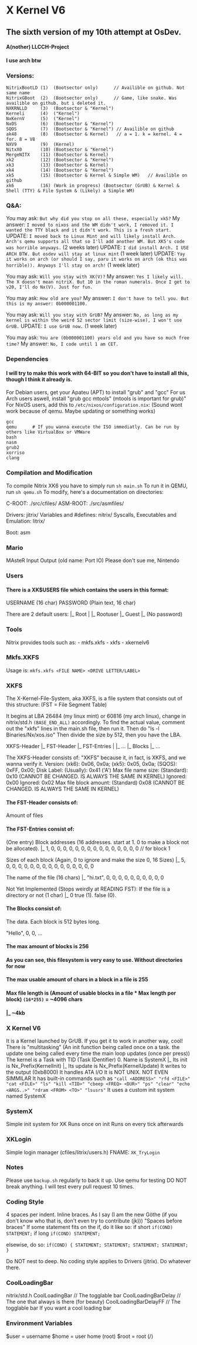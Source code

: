 # X Kernel V6
## The sixth version of my 10th attempt at OsDev.
#### A(nother) LLCCH-Project
#### I use arch btw
### Versions:
```
NitrixBootLD (1)  (Bootsector only)      // Availible on github. Not same name
NitrixGBoot  (2)  (Bootsector only)      // Game, like snake. Was availible on github, but i deleted it.
NXKRNLLD     (3)  (Bootsector & "Kernel")
Kerneli      (4)  ("Kernel")
NxKernV      (5)  ("Kernel")
NxOS         (6)  (Bootsector & "Kernel")
SQOS         (7)  (Bootsector & "Kernel") // Availible on github
ak48         (8)  (Bootsector & Kernel)   // a = 1. k = kernel. 4 = for. 8 = V8
NXV9         (9)  (Kernel)
NitxX0       (10) (Bootsector & "Kernel")
MergeNITX    (11) (Bootsector & Kernel)
xk2          (12) (Bootsector & "Kernel")
xk3          (13) (Bootsector & Kernel)
xk4          (14) (Bootsector & "Kernel")
xk5          (15) (Bootsector & Kernel & Simple WM)   // Availible on github
xk6          (16) (Work in progress) (Bootsector (GrUB) & Kernel & Shell (TTY) & File System & (Likely) a Simple WM)
```

### Q&A:
You may ask: `But why did you stop on all these, especially xk5?`
My answer: `I moved to nixos and the WM didn't work, I removed it. I wanted the TTY black and it didn't work. This is a fresh start.`
UPDATE: `I moved back to Linux Mint and will likely install Arch. Arch's qemu supports all that so I'll add another WM. But XK5's code was horrible anyways.` (2 weeks later)
UPDATE: `I did install Arch. I USE ARCH BTW. But osdev will stay at linux mint` (1 week later)
UPDATE: `Yay it works on arch (or should I say, paru it works on arch (ok this was horrible)). Anyways I'll stay on arch!` (1 week later)

You may ask: `Will you stay with XK(V)?`
My answer: `Yes I likely will. The X doesn't mean nitriX. But 10 in the roman numerals. Once I get to v20, I'll do Nx(V). Just for fun.`

You may ask: `How old are you?`
My answer: `I don't have to tell you. But this is my answer: 0b000001100.`

You may ask: `Will you stay with GrUB?`
My answer: `No, as long as my kernel is within the weird 52 sector limit (size-wise), I won't use GrUB.`
UPDATE: `I use GrUB now.` (1 week later)

You may ask: `You are (0b000001100) years old and you have so much free time?`
My answer: `No, I code until 1 am CET.`

### Dependencies
#### I will try to make this work with 64-BIT so you don't have to install all this, though I think it already is.
For Debian users, get your Apateu (APT) to install "grub" and "gcc"
For us Arch users aswell, install "grub gcc mtools" (mtools is important for grub)"
For NixOS users, add this to `/etc/nixos/configuration.nix`:
(Sound wont work because of qemu. Maybe updating or something works)
```
gcc
qemu      # If you wanna execute the ISO immediatly. Can be run by others like VirtualBox or VMWare
bash
nasm
grub2
xorriso
clang
```

### Compilation and Modification
To compile Nitrix XK6 you have to simply run `sh main.sh`
To run it in QEMU, run `sh qemu.sh`
To modify, here's a documentation on directories:

C-ROOT:    ./src/cfiles/
ASM-ROOT:  ./src/asmfiles/

Drivers:                             jitrix/
Variables and #defines:              nitrix/
Syscalls, Executables and Emulation: litrix/

Boot: asm

### Mario
MAsteR Input Output
(old name: Port IO)
Please don't sue me, Nintendo

### Users
#### There is a XK$USERS file which contains the users in this format:
USERNAME (16 char)
PASSWORD (Plain text, 16 char)

There are 2 default users:
	|_ Root
	|	|_ Rootuser
	|_ Guest
		|_ (No password)

### Tools
Nitrix provides tools such as:
	- mkfs.xkfs
	- xkfs
	- xkernelv6

### Mkfs.XKFS
Usage is: `mkfs.xkfs <FILE NAME> <DRIVE LETTER/LABEL>`

### XKFS
The X-Kernel-File-System, aka XKFS, is a file system that consists out of this structure:
(FST = File Segment Table)

It begins at LBA 26484 (my linux mint) or 60816 (my arch linux), change in nitrix/std.h `(BASE_END_ALL)` accordingly.
To find the actual value, comment out the "xkfs" lines in the main.sh file, then run it.
Then do "ls -l Binaries/Nx/xos.iso"
Then divide the size by 512, then you have the LBA.

XKFS-Header
	|_ FST-Header
	|_ FST-Entries
	|  |_ ...
	|_ Blocks
	   |_ ...

The XKFS-Header consists of:
"XKFS" because it, in fact, is XKFS, and we wanna verify it.
Version: (xk6): 0x06, 0x0a; (xk5): 0x05, 0x0a; (SQOS): 0xFF, 0x00;
Disk Label: (Usually): 0x41 ('A')
Max file name size: (Standard): 0x10 (CANNOT BE CHANGED. IS ALWAYS THE SAME IN KERNEL)
Ignored: 0x00
Ignored: 0x02
Max file block amount: (Standard) 0x08 (CANNOT BE CHANGED. IS ALWAYS THE SAME IN KERNEL)

#### The FST-Header consists of:
Amount of files

#### The FST-Entries consist of:
(One entry)
Block addresses (16 addresses. start at 1. 0 to make a block not be allocated).
	|_ 1, 0, 0, 0, 0, 0, 0, 0, 0, 0, 0, 0, 0, 0, 0, 0
		// for block 1 

Sizes of each block (Again, 0 to ignore and make the size 0, 16 Sizes)
	|_ 5, 0, 0, 0, 0, 0, 0, 0, 0, 0, 0, 0, 0, 0, 0, 0

The name of the file (16 chars)
	|_ "hi.txt", 0, 0, 0, 0, 0, 0, 0, 0, 0, 0

Not Yet Implemented (Stops weirdly at READING FST): If the file is a directory or not (1 char)
	|_ 0
		true (1). false (0).

#### The Blocks consist of:
The data. Each block is 512 bytes long.

"Hello", 0, 0, ...

#### The max amount of blocks is 256
#### As you can see, this filesystem is very easy to use. Without directories for now
#### The max usable amount of chars in a block in a file is 255
#### Max file length is (Amount of usable blocks in a file * Max length per block) `(16*255)` = ~4096 chars
####                                                                                             |_ ~4kb

### X Kernel V6
It is a Kernel launched by GrUB. If you get it to work in another way, cool!
There is "multitasking" (An init function being called once on a task. the update one being called every time the main loop updates (once per <ENTER> press))
The kernel is a Task with TID (Task IDentifier) 0. Name is SystemX
	|_ Its init is Nx_Prefix(KernelInit)
	|_ Its update is Nx_Prefix(KernelUpdate)
It writes to the output (0xb8000)
It handles ATA I/O
It is NOT UNIX. NOT EVEN SIMMILAR
It has built-in commands such as `"call <ADDRESS>" "rfd <FILE>" "cat <FILE>" "ls" "kill <TID>" "cbeep <FREQ> <DUR>" "ps" "clear" "echo <ARGS..>" "rdram <FROM> <TO>" "lsusrs"`
It uses a custom init system named SystemX

### SystemX
Simple init system for XK
Runs once on init
Runs on every tick afterwards

### XKLogin
Simple login manager (cfiles/litrix/users.h)
FNAME: `XK_TryLogin`

### Notes
Please use `backup.sh` regularly to back it up.
Use qemu for testing
DO NOT break anything.
I will test every pull request 10 times.

### Coding Style
4 spaces per indent.
Inline braces.
As I say (I am the new Göthe (if you don't know who that is, don't even try to contribute (jk))) "Spaces before braces"
If some statement fits on the if, do it like so:
if short
``
    if(COND) STATEMENT;
``
if long
``
    if(COND)
        STATEMENT;
``

elsewise, do so:
``
    if(COND) {
        STATEMENT;
        STATEMENT;
        STATEMENT;
        STATEMENT;
    }
``

Do NOT nest to deep.
No coding style applies to Drivers (jitrix). Do whatever there.

### CoolLoadingBar
nitrix/std.h
CoolLoadingBar        // The togglable bar
CoolLoadingBarDelay   // The one that always is there (for beauty)
CoolLoadingBarDelayFF // The togglable bar
If you want a cool loading bar

### Environment Variables
$user = username
$home = user home (root)
$root = root (/)
